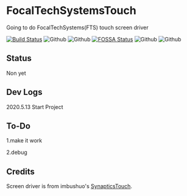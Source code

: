 # FocalTechSystemsTouch
Going to do FocalTechSystems(FTS) touch screen driver

[![Build Status](https://dev.azure.com/nekokecore/FocalTechSystemsTouch/_apis/build/status/nekokecore.FocalTechSystemsTouch?branchName=master)](https://dev.azure.com/nekokecore/FocalTechSystemsTouch/_build/latest?definitionId=1&branchName=master)
![Github](https://img.shields.io/github/last-commit/NekokeCore/FocalTechSystemsTouch)
![Github](https://img.shields.io/github/issues/NekokeCore/FocalTechSystemsTouch)
[![FOSSA Status](https://app.fossa.com/api/projects/git%2Bgithub.com%2FNekokeCore%2FFocalTechSystemsTouch.svg?type=shield)](https://app.fossa.com/projects/git%2Bgithub.com%2FNekokeCore%2FFocalTechSystemsTouch?ref=badge_shield)
![Github](https://img.shields.io/github/downloads/NekokeCore/FocalTechSystemsTouch/total)
![Github](https://img.shields.io/github/v/release/NekokeCore/FocalTechSystemsTouch?include_prereleases)

## Status 
 Non yet

## Dev Logs
2020.5.13 Start Project

## To-Do
1.make it work

2.debug

## Credits
Screen driver is from imbushuo's [SynapticsTouch](https://github.com/imbushuo/SynapticsTouch).
